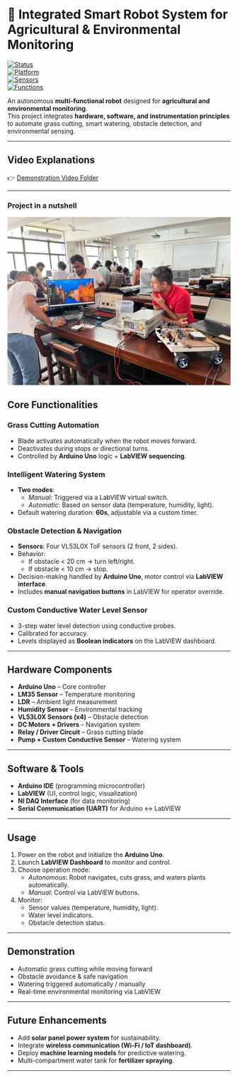 # 🤖 Integrated Smart Robot System for Agricultural & Environmental Monitoring  

[![Status](https://img.shields.io/badge/Project-Completed-green)]()  
[![Platform](https://img.shields.io/badge/Platform-Arduino%20%7C%20LabVIEW-blue)]()  
[![Sensors](https://img.shields.io/badge/Sensors-LM35%20%7C%20LDR%20%7C%20VL53L0X%20%7C%20Custom%20Water%20Level-orange)]()  
[![Functions](https://img.shields.io/badge/Functions-Grass%20Cutting%20%7C%20Watering%20%7C%20Navigation-yellow)]()  

An autonomous **multi-functional robot** designed for **agricultural and environmental monitoring**.  
This project integrates **hardware, software, and instrumentation principles** to automate grass cutting, smart watering, obstacle detection, and environmental sensing.  

---

## Video Explanations

👉 [Demonstration Video Folder](https://drive.google.com/drive/folders/1N7wL7i8eAyfr5yN9U3f7_bT0FMyR7zVh?usp=drive_link)


---
### Project in a nutshell
![Project in a nutshell](images/Viva1.jpg)


##  Core Functionalities  

###  Grass Cutting Automation  
- Blade activates automatically when the robot moves forward.  
- Deactivates during stops or directional turns.  
- Controlled by **Arduino Uno** logic + **LabVIEW sequencing**.  

###  Intelligent Watering System  
- **Two modes**:  
  - *Manual*: Triggered via a LabVIEW virtual switch.  
  - *Automatic*: Based on sensor data (temperature, humidity, light).  
- Default watering duration: **60s**, adjustable via a custom timer.  

###  Obstacle Detection & Navigation  
- **Sensors**: Four VL53L0X ToF sensors (2 front, 2 sides).  
- Behavior:  
  - If obstacle < 20 cm → turn left/right.  
  - If obstacle < 10 cm → stop.  
- Decision-making handled by **Arduino Uno**, motor control via **LabVIEW interface**.  
- Includes **manual navigation buttons** in LabVIEW for operator override.  

###  Custom Conductive Water Level Sensor  
- 3-step water level detection using conductive probes.  
- Calibrated for accuracy.  
- Levels displayed as **Boolean indicators** on the LabVIEW dashboard.  


---

##  Hardware Components  

- **Arduino Uno** – Core controller  
- **LM35 Sensor** – Temperature monitoring  
- **LDR** – Ambient light measurement  
- **Humidity Sensor** – Environmental tracking  
- **VL53L0X Sensors (x4)** – Obstacle detection  
- **DC Motors + Drivers** – Navigation system  
- **Relay / Driver Circuit** – Grass cutting blade  
- **Pump + Custom Conductive Sensor** – Watering system  

---

##  Software & Tools  

- **Arduino IDE** (programming microcontroller)  
- **LabVIEW** (UI, control logic, visualization)  
- **NI DAQ Interface** (for data monitoring)  
- **Serial Communication (UART)** for Arduino ↔ LabVIEW  

---

##  Usage  

1. Power on the robot and initialize the **Arduino Uno**.  
2. Launch **LabVIEW Dashboard** to monitor and control.  
3. Choose operation mode:  
   - *Autonomous*: Robot navigates, cuts grass, and waters plants automatically.  
   - *Manual*: Control via LabVIEW buttons.  
4. Monitor:  
   - Sensor values (temperature, humidity, light).  
   - Water level indicators.  
   - Obstacle detection status.  

---

##  Demonstration  

-  Automatic grass cutting while moving forward  
-  Obstacle avoidance & safe navigation  
-  Watering triggered automatically / manually  
-  Real-time environmental monitoring via LabVIEW  

---

##  Future Enhancements  

- Add **solar panel power system** for sustainability.  
- Integrate **wireless communication (Wi-Fi / IoT dashboard)**.  
- Deploy **machine learning models** for predictive watering.  
- Multi-compartment water tank for **fertilizer spraying**.  

---

